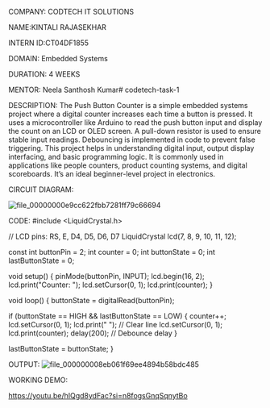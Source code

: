 
COMPANY: CODTECH IT SOLUTIONS

NAME:KINTALI RAJASEKHAR

INTERN ID:CT04DF1855

DOMAIN: Embedded Systems

DURATION: 4 WEEKS

MENTOR: Neela Santhosh Kumar# codetech-task-1


DESCRIPTION:
The Push Button Counter is a simple embedded systems project where a digital counter increases each time a button is pressed. It uses a microcontroller like Arduino to read the push button input and display the count on an LCD or OLED screen. A pull-down resistor is used to ensure stable input readings. Debouncing is implemented in code to prevent false triggering. This project helps in understanding digital input, output display interfacing, and basic programming logic. It is commonly used in applications like people counters, product counting systems, and digital scoreboards. It’s an ideal beginner-level project in electronics.

CIRCUIT DIAGRAM:

![file_00000000e9cc622fbb7281ff79c66694](https://github.com/user-attachments/assets/7498e172-66f6-445a-80a4-900181d45788)

CODE:
#include <LiquidCrystal.h>

// LCD pins: RS, E, D4, D5, D6, D7
LiquidCrystal lcd(7, 8, 9, 10, 11, 12);

const int buttonPin = 2;
int counter = 0;
int buttonState = 0;
int lastButtonState = 0;

void setup() {
  pinMode(buttonPin, INPUT);
  lcd.begin(16, 2);
  lcd.print("Counter: ");
  lcd.setCursor(0, 1);
  lcd.print(counter);
}

void loop() {
  buttonState = digitalRead(buttonPin);

  if (buttonState == HIGH && lastButtonState == LOW) {
    counter++;
    lcd.setCursor(0, 1);
    lcd.print("                "); // Clear line
    lcd.setCursor(0, 1);
    lcd.print(counter);
    delay(200);  // Debounce delay
  }

  lastButtonState = buttonState;
}

OUTPUT:
![file_000000008eb061f69ee4894b58bdc485](https://github.com/user-attachments/assets/aeb7a56c-d8ac-4e5e-942d-9d7789f36c71)

WORKING DEMO:

https://youtu.be/hIQgd8ydFac?si=n8fogsGnqSqnytBo

